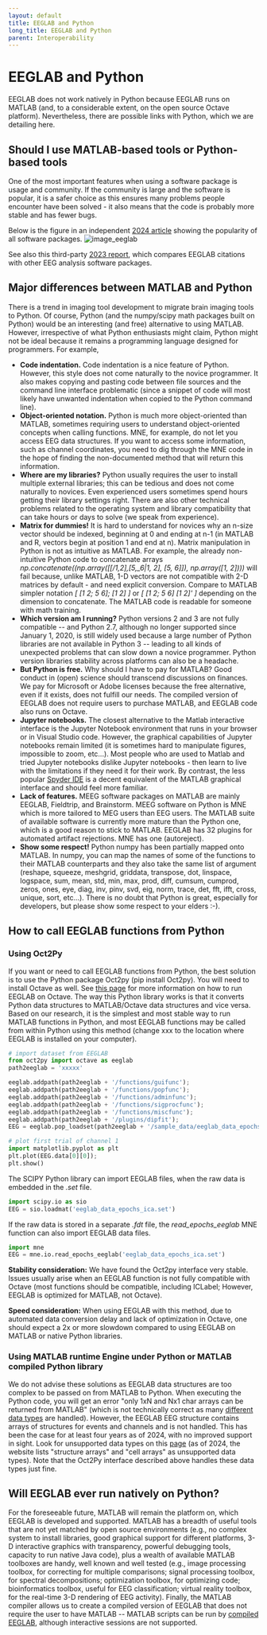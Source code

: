 ```yaml
---
layout: default
title: EEGLAB and Python
long_title: EEGLAB and Python
parent: Interoperability
---
```


EEGLAB and Python
===================

EEGLAB does not work natively in Python because EEGLAB runs on
MATLAB (and, to a considerable extent, on the open source Octave
platform). Nevertheless, there are possible links with Python, which we
are detailing here.

Should I use MATLAB-based tools or Python-based tools
-----------------------------------------------------

One of the most important features when using a software package is usage and community.
If the community is large and the software is popular, it is a safer
choice as this ensures many problems people encounter have
been solved - it also means that the code is probably more stable and
has fewer bugs. 

Below is the figure in an independent [2024 article](https://apertureneuro.org/article/116386-the-art-of-brainwaves-a-survey-on-event-related-potential-visualization-practices) showing the popularity of all software packages.
![image_eeglab](https://github.com/sccn/sccn.github.io/assets/1872705/4a2de7bc-ee1d-450f-8314-48d3294d54f4)

See also this third-party [2023 report](https://doi.org/10.1016/j.neuri.2023.100154), which compares EEGLAB citations with other EEG analysis software packages. 

Major differences between MATLAB and Python
-------------------------------------------

There is a trend in imaging tool development to migrate brain imaging
tools to Python. Of course, Python (and the numpy/scipy math packages
built on Python) would be an interesting (and free) alternative to using
MATLAB. However, irrespective of what Python enthusiasts might claim,
Python might not be ideal because it remains a programming language
designed for programmers. For example,

-   **Code indentation.** Code indentation is a nice feature of Python. However, this style
    does not come naturally to the novice programmer. It also makes
    copying and pasting code between file sources and the command line
    interface problematic (since a snippet of code will most likely have
    unwanted indentation when copied to the Python command line).
-   **Object-oriented notation.** Python is much more object-oriented than MATLAB, sometimes requiring
    users to understand object-oriented concepts when calling functions. MNE, for example, do not
    let you access EEG data structures. If you want to access some information, such as channel coordinates,
    you need to dig through the MNE code in the hope of finding the non-documented method that will return
    this information. 
-   **Where are my libraries?** Python usually requires the user to install multiple external
    libraries; this can be tedious and does not come naturally to
    novices. Even experienced users sometimes spend hours getting their
    library settings right. There are also other technical problems
    related to the operating system and library compatibility that can take
    hours or days to solve (we speak from experience).
-   **Matrix for dummies!** It is hard to understand for novices why an n-size vector should be
    indexed, beginning at 0 and ending at n-1 (in MATLAB and R, vectors
    begin at position 1 and end at n). Matrix manipulation in Python is not as intuitive as MATLAB. For
    example, the already non-intuitive Python code to concatenate arrays
    <i>np.concatenate((np.array(\[\[/1,_2\],_\[5,_6\|1, 2\], \[5,
    6\]\]), np.array(\[1, 2\])))</i> will fail because, unlike MATLAB,
    1-D vectors are not compatible with 2-D matrices by default - and
    need explicit conversion. Compare to MATLAB simpler notation <i>\[
    \[1 2; 5 6\]; \[1 2\] \]</i> or <i>\[ \[1 2; 5 6\] \[1 2\]' \]</i>
    depending on the dimension to concatenate. The MATLAB code is
    readable for someone with math training.
-   **Which version am I running?** Python versions 2 and 3 are not
    fully compatible -- and Python 2.7, although no longer supported
    since January 1, 2020, is still widely used because a large number
    of Python libraries are not available in Python 3 -- leading to all
    kinds of unexpected problems that can slow down a novice
    programmer. Python version libraries stability across platforms
    can also be a headache. 
-   **But Python is free.** Why should I have to pay for MATLAB? Good conduct in
    (open) science should transcend discussions on finances. We pay for
    Microsoft or Adobe licenses because the free alternative, even
    if it exists, does not fulfill our needs. The compiled version of
    EEGLAB does not require users to purchase MATLAB, and EEGLAB code
    also runs on Octave.
- **Jupyter notebooks.** The closest alternative to the Matlab interactive interface is the
Jupyter Notebook environment that runs in your browser or in Visual Studio code. However, the
graphical capabilities of Jupyter notebooks remain limited (it is
sometimes hard to manipulate figures, impossible to zoom, etc...).
Most people who are used to Matlab and tried
Jupyter notebooks dislike Jupyter notebooks - then learn to live with the
limitations if they need it for their work. By contrast, the less popular [Spyder IDE](https://www.spyder-ide.org/) is a decent equivalent of the MATLAB graphical interface and should feel more familiar. 
-   **Lack of features.** MEEG software packages on MATLAB are mainly EEGLAB, Fieldtrip, and
    Brainstorm. MEEG software on Python is MNE which is more tailored to MEG users than EEG users.
    The MATLAB suite of available software is currently more mature than
    the Python one, which is a good reason to stick to MATLAB. EEGLAB has 32 plugins for automated artifact rejections. MNE has one (autoreject).
-   **Show some respect!** Python numpy has been partially mapped onto MATLAB. In numpy, you can
    map the names of some of the functions to their MATLAB counterparts and they also take the same list of argument (reshape, squeeze, meshgrid, griddata, transpose, dot, linspace, logspace, sum, mean, std, min, max, prod, diff, cumsum, cumprod, zeros, ones, eye, diag, inv, pinv, svd, eig, norm, trace, det, fft, ifft, cross, unique, sort, etc...).
    There is no doubt that Python is great, especially for developers, but please 
    show some respect to your elders :-).

How to call EEGLAB functions from Python
----------------------------------------

### Using Oct2Py

If you want or need to call EEGLAB functions from Python, the best
solution is to use the Python package Oct2py (pip install Oct2py). You
will need to install Octave as well. See [this
page](/others/Running_EEGLAB_on_Octave.html) for more information on how
to run EEGLAB on Octave. The way this Python library works is that it
converts Python data structures to MATLAB/Octave data structures and
vice versa. Based on our research, it is the simplest and most stable way
to run MATLAB functions in Python, and most EEGLAB functions may be
called from within Python using this method (change xxx to the location where EEGLAB is installed on your computer).

``` Python
# import dataset from EEGLAB
from oct2py import octave as eeglab
path2eeglab = 'xxxxx'

eeglab.addpath(path2eeglab + '/functions/guifunc');
eeglab.addpath(path2eeglab + '/functions/popfunc');
eeglab.addpath(path2eeglab + '/functions/adminfunc');
eeglab.addpath(path2eeglab + '/functions/sigprocfunc');
eeglab.addpath(path2eeglab + '/functions/miscfunc');
eeglab.addpath(path2eeglab + '/plugins/dipfit');
EEG = eeglab.pop_loadset(path2eeglab + '/sample_data/eeglab_data_epochs_ica.set');

# plot first trial of channel 1
import matplotlib.pyplot as plt
plt.plot(EEG.data[0][0]);
plt.show()
```

The SCIPY Python library can import EEGLAB files, when the raw data is embedded in the *.set* file.

``` Python
import scipy.io as sio
EEG = sio.loadmat('eeglab_data_epochs_ica.set')
```

If the raw data is stored in a separate *.fdt* file, the *read_epochs_eeglab* MNE function can also import EEGLAB data files.

``` Python
import mne
EEG = mne.io.read_epochs_eeglab('eeglab_data_epochs_ica.set')
```

**Stability consideration:** We have found the Oct2py interface very stable. Issues usually arise when an EEGLAB function is not fully compatible with Octave (most functions should be compatible, including ICLabel; However, EEGLAB is optimized for MATLAB, not Octave).

**Speed consideration:** When using EEGLAB with this method, due to automated data conversion delay and lack of optimization in Octave, one should expect a 2x or more slowdown compared to using EEGLAB on MATLAB or native Python libraries.

### Using MATLAB runtime Engine under Python or MATLAB compiled Python library

We do not advise these solutions as EEGLAB data structures are too complex to be passed on from MATLAB to Python. When executing the Python code, you will get an error "only 1xN and Nx1 char arrays can be returned from MATLAB" (which is not technically correct as many [different data types](https://www.mathworks.com/help/matlab/matlab_external/handle-data-returned-from-matlab-to-python.html) are handled). However, the EEGLAB EEG structure contains arrays of structures for events and channels and is not handled. This has been the case for at least four years as of 2024, with no improved support in sight. Look for unsupported data types on this [page](https://www.mathworks.com/help/matlab/matlab_external/handle-data-returned-from-matlab-to-python.html) (as of 2024, the website lists "structure arrays" and "cell arrays" as unsupported data types). Note that the Oct2Py interface described above handles these data types just fine. 

Will EEGLAB ever run natively on Python?
----------------------------------------

For the foreseeable future, MATLAB will remain the platform on, which
EEGLAB is developed and supported. MATLAB has a breadth of useful tools
that are not yet matched by open source environments (e.g., no complex
system to install libraries, good graphical support for different
platforms, 3-D interactive graphics with transparency, powerful
debugging tools, capacity to run native Java code), plus a wealth of
available MATLAB toolboxes are handy, well known and well tested (e.g.,
image processing toolbox, for correcting for multiple comparisons;
signal processing toolbox, for spectral decompositions; optimization
toolbox, for optimizing code; bioinformatics toolbox, useful for EEG
classification; virtual reality toolbox, for the real-time 3-D rendering of
EEG activity). Finally, the MATLAB compiler allows us to create a
compiled version of EEGLAB that does not require the user to have MATLAB
-- MATLAB scripts can be run by [compiled
EEGLAB](/others/Compiled_EEGLAB.html), although interactive sessions
are not supported. 

